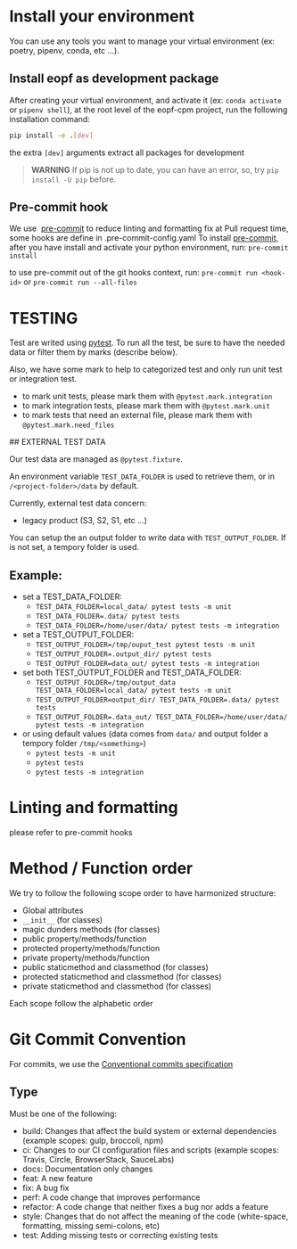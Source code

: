 # Install your environment

You can use any tools you want to manage your virtual environment (ex: poetry, pipenv, conda, etc ...).

## Install eopf as development package

After creating your virtual environment, and activate it (ex: `conda activate` or `pipenv shell`),
at the root level of the eopf-cpm project, run the following installation command:
```bash
pip install -e .[dev]
```
the extra `[dev]` arguments extract all packages for development

> **WARNING** If pip is not up to date, you can have an error, so, try `pip install -U pip` before.

## Pre-commit hook

We use  [pre-commit](https://pre-commit.com/) to reduce linting and formatting fix at Pull request time, some hooks are define in .pre-commit-config.yaml
To install [pre-commit](https://pre-commit.com/), after you have install and activate your python environment, run:
`pre-commit install`

to use pre-commit out of the git hooks context, run:
`pre-commit run <hook-id>`
or
`pre-commit run --all-files`

# TESTING

Test are writed using [pytest](https://docs.pytest.org/en/7.0.x/).
To run all the test, be sure to have the needed data or filter them by marks (describe below).

Also, we have some mark to help to categorized test and only run unit test or integration test.

- to mark unit tests, please mark them with `@pytest.mark.integration`
- to mark integration tests, please mark them with `@pytest.mark.unit`
- to mark tests that need an external file, please mark them with `@pytest.mark.need_files`

## EXTERNAL TEST DATA

Our test data are managed as `@pytest.fixture`.

An environment variable `TEST_DATA_FOLDER` is used to retrieve them, or in `/<project-folder>/data` by default.

Currently, external test data concern:
- legacy product (S3, S2, S1, etc ...)

You can setup the an output folder to write data with `TEST_OUTPUT_FOLDER`.
If is not set, a tempory folder is used.

## Example:
- set a TEST_DATA_FOLDER:
    - `TEST_DATA_FOLDER=local_data/ pytest tests -m unit`
    - `TEST_DATA_FOLDER=.data/ pytest tests`
    - `TEST_DATA_FOLDER=/home/user/data/ pytest tests -m integration`
- set a TEST_OUTPUT_FOLDER:
    - `TEST_OUTPUT_FOLDER=/tmp/ouput_test pytest tests -m unit`
    - `TEST_OUTPUT_FOLDER=.output_dir/ pytest tests`
    - `TEST_OUTPUT_FOLDER=data_out/ pytest tests -m integration`
- set both TEST_OUTPUT_FOLDER and TEST_DATA_FOLDER:
    - `TEST_OUTPUT_FOLDER=/tmp/output_data TEST_DATA_FOLDER=local_data/ pytest tests -m unit`
    - `TEST_OUTPUT_FOLDER=output_dir/ TEST_DATA_FOLDER=.data/ pytest tests`
    - `TEST_OUTPUT_FOLDER=.data_out/ TEST_DATA_FOLDER=/home/user/data/ pytest tests -m integration`
- or using default values (data comes from `data/` and output folder a tempory folder `/tmp/<something>`)
    - `pytest tests -m unit`
    - `pytest tests`
    - `pytest tests -m integration`

# Linting and formatting

please refer to pre-commit hooks

# Method / Function order

We try to follow the following scope order to have harmonized structure:
- Global attributes
- `__init__` (for classes)
- magic dunders methods (for classes)
- public property/methods/function
- protected property/methods/function
- private property/methods/function
- public staticmethod and classmethod (for classes)
- protected staticmethod and classmethod (for classes)
- private staticmethod and classmethod (for classes)

Each scope follow the alphabetic order

# Git Commit Convention

For commits, we use the [Conventional commits specification](https://www.conventionalcommits.org/en/v1.0.0/)

## Type

Must be one of the following:

- build: Changes that affect the build system or external dependencies (example scopes: gulp, broccoli, npm)
- ci: Changes to our CI configuration files and scripts (example scopes: Travis, Circle, BrowserStack, SauceLabs)
- docs: Documentation only changes
- feat: A new feature
- fix: A bug fix
- perf: A code change that improves performance
- refactor: A code change that neither fixes a bug nor adds a feature
- style: Changes that do not affect the meaning of the code (white-space, formatting, missing semi-colons, etc)
- test: Adding missing tests or correcting existing tests
